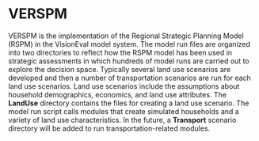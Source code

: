 # VERSPM #  
VERSPM is the implementation of the Regional Strategic Planning Model (RSPM) in the VisionEval model system. The model run files are organized into two directories to reflect how the RSPM model has been used in strategic assessments in which hundreds of model runs are carried out to explore the decision space. Typically several land use scenarios are developed and then a number of transportation scenarios are run for each land use scenarios. Land use scenarios include the assumptions about household demographics, economics, and land use attributes. The **LandUse** directory contains the files for creating a land use scenario. The model run script calls modules that create simulated households and a variety of land use characteristics. In the future, a **Transport** scenario directory will be added to run transportation-related modules.